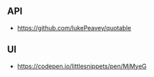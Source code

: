 ## API

- https://github.com/lukePeavey/quotable

## UI

- https://codepen.io/littlesnippets/pen/MjMyeG